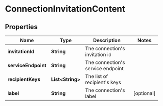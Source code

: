 

# ConnectionInvitationContent

## Properties

Name | Type | Description | Notes
------------ | ------------- | ------------- | -------------
**invitationId** | **String** | The connection&#39;s invitation id | 
**serviceEndpoint** | **String** | The connection&#39;s service endpoint | 
**recipientKeys** | **List&lt;String&gt;** | The list of recipient&#39;s keys | 
**label** | **String** | The connection&#39;s label |  [optional]



